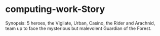 # computing-work-Story
Synopsis:
5 heroes, the Vigilate, Urban, Casino, the Rider and Arachnid, team up to face the mysterious but malevolent Guardian of the Forest.
